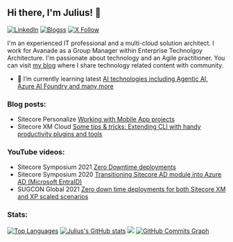 ## Hi there, I'm Julius! 👋

 [![LinkedIn](https://img.shields.io/website?label=Linkedin&style=for-the-badge&url=https%3A%2F%2Fcodestackr.com)](https://www.linkedin.com/in/jangwenyi/)
 [![Blogss](https://img.shields.io/badge/wordpress-%230077B5.svg?style=for-the-badge&logo=wordpress&logoColor=white)](https://360agileweb.dev/)
 [![X Follow](https://img.shields.io/twitter/follow/360AgileWeb?color=1DA1F2&logo=twitter&style=for-the-badge)](https://x.com/360AgileWeb)
 
I'm an experienced IT professional and a multi-cloud solution architect. I work for Avanade as a Group Manager within Enterprise Technolgoy Architecture.  I'm passionate about technology and an Agile practitioner. You can visit [my blog](https://360agileweb.dev/) where I share technology related content with community.

- 🌱 I’m currently learning latest [AI technologies including Agentic AI, Azure AI Foundry and many more](https://ai.azure.com/)

### Blog posts:

- Sitecore Personalize [Working with Mobile App projects](https://360agileweb.dev/2023/02/01/sitecore-personalize-and-mobile-app-projects-series/)
- Sitecore XM Cloud [Some tips & tricks: Extending CLI with handy productivity plugins and tools](https://360agileweb.dev/2025/03/31/xm-cloud-tips-tricks-extending-cli-with-handy-productivity-plugins-and-tools/)

### YouTube videos:
- Sitecore Symposium 2021 [Zero Downtime deployments](https://youtu.be/X139DtxzWTs?feature=shared)
- Sitecore Symposium 2020 [Transitioning Sitecore AD module into Azure AD (Microsoft EntraID)](https://youtu.be/JnsR6f7_d18?feature=shared)
- SUGCON Global 2021 [Zero down time deployments for both Sitecore XM and XP scaled scenarios](https://youtu.be/qm8YoN0aYVo?si=9X0MAj46GdVn78hg)

### Stats:
  <div>
      	<a href="https://github.com/JuliusAngwenyi" align="left"><img src="https://github-readme-stats.vercel.app/api/top-langs/?username=JuliusAngwenyi&langs_count=10&title_color=0891b2&text_color=ffffff&icon_color=0891b2&bg_color=1c1917&hide_border=true&locale=en&custom_title=Top%20%Languages" alt="Top Languages" /></a>
      <a href="http://www.github.com/JuliusAngwenyi"><img src="https://github-readme-stats.vercel.app/api?username=JuliusAngwenyi&show_icons=true&hide=&count_private=true&title_color=0891b2&text_color=ffffff&icon_color=0891b2&bg_color=1c1917&hide_border=true&show_icons=true" alt="Julius's GitHub stats" /></a>
      <a href="http://www.github.com/JuliusAngwenyi"><img src="https://github-readme-streak-stats.herokuapp.com/?user=JuliusAngwenyi&stroke=ffffff&background=1c1917&ring=0891b2&fire=0891b2&currStreakNum=ffffff&currStreakLabel=0891b2&sideNums=ffffff&sideLabels=ffffff&dates=ffffff&hide_border=true" /></a>
      <a href="http://www.github.com/JuliusAngwenyi"><img src="https://github-readme-activity-graph.vercel.app/graph?username=JuliusAngwenyi&bg_color=ffffff&color=ff047d&line=9e4c98&point=403d3d&area=true&hide_border=true)](https://github.com/JuliusAngwenyi/github-readme-activity-graph" alt="GitHub Commits Graph" /></a>
  </div>
